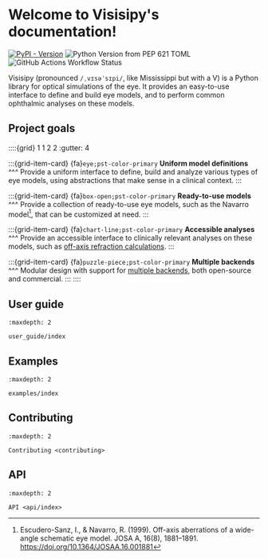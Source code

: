 # Welcome to Visisipy's documentation!

[![PyPI - Version](https://img.shields.io/pypi/v/visisipy)](https://pypi.org/project/visisipy)
![Python Version from PEP 621 TOML](https://img.shields.io/python/required-version-toml?tomlFilePath=https%3A%2F%2Fraw.githubusercontent.com%2FMREYE-LUMC%2Fvisisipy%2Fmain%2Fpyproject.toml)
![GitHub Actions Workflow Status](https://img.shields.io/github/actions/workflow/status/MREYE-LUMC/visisipy/ci.yml)

Visisipy (pronounced `/ˌvɪsəˈsɪpi/`, like Mississippi but with a V) is a Python library for optical simulations of the eye.
It provides an easy-to-use interface to define and build eye models, and to perform common ophthalmic analyses on these models.

## Project goals

::::{grid} 1 1 2 2
:gutter: 4

:::{grid-item-card}
{fa}`eye;pst-color-primary` **Uniform model definitions**
^^^
Provide a uniform interface to define, build and analyze various types of eye models, using abstractions that make sense in a clinical context.
:::

:::{grid-item-card} 
{fa}`box-open;pst-color-primary` **Ready-to-use models**
^^^
Provide a collection of ready-to-use eye models, such as the Navarro model[^navarro], that can be customized at need.
:::

:::{grid-item-card}
{fa}`chart-line;pst-color-primary` **Accessible analyses**
^^^
Provide an accessible interface to clinically relevant analyses on these models, such as [off-axis refraction calculations][refraction].
:::

:::{grid-item-card}
{fa}`puzzle-piece;pst-color-primary` **Multiple backends**
^^^
Modular design with support for [multiple backends][backends], both open-source and commercial.
:::
::::

## User guide

```{toctree}
:maxdepth: 2

user_guide/index
```

## Examples

```{toctree}
:maxdepth: 2

examples/index
```

## Contributing

```{toctree}
:maxdepth: 2

Contributing <contributing>
```

## API

```{toctree}
:maxdepth: 2

API <api/index>
```

[zospy]: https://zospy.readthedocs.io/
[opticstudio]: https://www.ansys.com/products/optics/ansys-zemax-opticstudio
[optiland]: https://optiland.readthedocs.io/
[backends]: user_guide/backend.ipynb
[refraction]: user_guide/analyses.ipynb#refraction

[^navarro]: Escudero-Sanz, I., & Navarro, R. (1999). Off-axis aberrations of a wide-angle schematic eye model. JOSA A, 16(8), 1881–1891. https://doi.org/10.1364/JOSAA.16.001881
<!-- [^rozema]: Rozema, J. J., Rodriguez, P., Navarro, R., & Tassignon, M.-J. (2016). SyntEyes: A Higher-Order Statistical Eye Model for Healthy Eyes. Investigative Ophthalmology & Visual Science, 57(2), 683–691. https://doi.org/10.1167/iovs.15-18067 -->
[^zospy]: Vught, L. van, Haasjes, C., & Beenakker, J.-W. M. (2024). ZOSPy: Optical ray tracing in Python through OpticStudio. Journal of Open Source Software, 9(96), 5756. https://doi.org/10.21105/joss.05756
